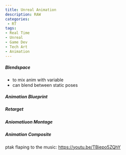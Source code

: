 ```yaml
---
title: Unreal Animation
description: RAW
categories:
 - RT
tags:
- Real Time
- Unreal
- Game Dev
- Tech Art
- Animation
---
```





##### Blendspace
- to mix anim with variable
- can blend between static poses



##### Animation Blueprint
##### Retarget

##### Aniomatiuon Montage
##### Animation Composite



ptak flaping to the music: https://youtu.be/TBiepo5ZQhY
